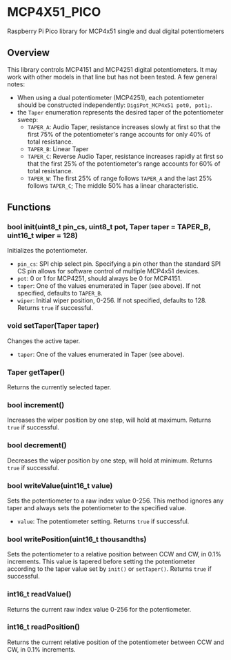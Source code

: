 # MCP4X51_PICO
 Raspberry Pi Pico library for MCP4x51 single and dual digital potentiometers
## Overview
 This library controls MCP4151 and MCP4251 digital potentiometers. It may work with other models in that line but has not been tested. A few general notes:
 - When using a dual potentiometer (MCP4251), each potentiometer should be constructed independently: `DigiPot_MCP4x51 pot0, pot1;`. 
 - the `Taper` enumeration represents the desired taper of the potentiometer sweep:
    - `TAPER_A`: Audio Taper, resistance increases slowly at first so that the first 75% of the potentiometer's range accounts for only 40% of total resistance.
    - `TAPER_B`: Linear Taper
    - `TAPER_C`: Reverse Audio Taper, resistance increases rapidly at first so that the first 25% of the potentiometer's range accounts for 60% of total resistance.
    - `TAPER_W`: The first 25% of range follows `TAPER_A` and the last 25% follows `TAPER_C`; The middle 50% has a linear characteristic.
## Functions
### bool init(uint8_t pin_cs, uint8_t pot, Taper taper = TAPER_B, uint16_t wiper = 128)
 Initializes the potentiometer. 
 - `pin_cs`: SPI chip select pin. Specifying a pin other than the standard SPI CS pin allows for software control of multiple MCP4x51 devices.
 - `pot`: 0 or 1 for MCP4251, should always be 0 for MCP4151.
 - `taper`: One of the values enumerated in Taper (see above). If not specified, defaults to `TAPER_B`.
 - `wiper`: Initial wiper position, 0-256. If not specified, defaults to 128.
 Returns `true` if successful.
### void setTaper(Taper taper)
 Changes the active taper.
 - `taper`: One of the values enumerated in Taper (see above).
### Taper getTaper()
 Returns the currently selected taper.
### bool increment()
 Increases the wiper position by one step, will hold at maximum.
 Returns `true` if successful.
### bool decrement()
 Decreases the wiper position by one step, will hold at minimum.
 Returns `true` if successful.
### bool writeValue(uint16_t value)
 Sets the potentiometer to a raw index value 0-256. This method ignores any taper and always sets the potentiometer to the specified value.
 - `value`: The potentiometer setting.
 Returns `true` if successful.
### bool writePosition(uint16_t thousandths)
 Sets the potentiometer to a relative position between CCW and CW, in 0.1% increments. This value is tapered before setting the potentiometer according to the taper value set by `init()` or `setTaper()`.
 Returns `true` if successful.
### int16_t readValue()
 Returns the current raw index value 0-256 for the potentiometer.
### int16_t readPosition()
 Returns the current relative position of the potentiometer between CCW and CW, in 0.1% increments.
